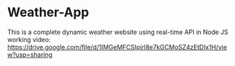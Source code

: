 # Weather-App
This is a complete dynamic weather website using real-time API in Node JS  
working video:
https://drive.google.com/file/d/1IMGeMFCSIpjrl8e7kGCMoSZ4zEtDIx1H/view?usp=sharing

